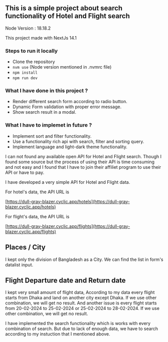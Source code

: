## This is a simple project about search functionality of Hotel and Flight search

Node Version : 18.18.2

This project made with NextJs 14.1

### Steps to run it locally

- Clone the repository
- `nvm use` (Node version mentioned in .nvmrc file)
- `npm install`
- `npm run dev`

### What I have done in this project ?

- Render different search form according to radio button.
- Dynamic Form validation with proper error message.
- Show search result in a modal.

### What I have to implemet in future ?

- Implement sort and filter functionality.
- Use a functionality rich api with search, filter and sorting query.
- Implement language and light-dark theme functionality.

I can not found any available open API for Hotel and Flight search. Though I found some source but the process of using their API is time consuming and not easy and I found that I have to join their affiliet program to use their API or have to pay.

I have developed a very simple API for Hotel and Flight data.

For hotel's data, the API URL is

[https://dull-gray-blazer.cyclic.app/hotels](https://dull-gray-blazer.cyclic.app/hotels)

For flight's data, the API URL is

[https://dull-gray-blazer.cyclic.app/flights](https://dull-gray-blazer.cyclic.app/flights)

## Places / City

I kept only the division of Bangladesh as a City. We can find the list in form's datalist input.

## Flight Departure date and Return date

I kept very small amount of flight data, According to my data every flight starts from Dhaka and land on another city except Dhaka. If we use other combination, we will get no result. And another issue is every flight starts from 20-02-2024 to 25-02-2024 or 25-02-2024 to 28-02-2024. If we use other combination, we will get no result.

I have implemented the search functionality which is works with every combination of search. But due to lack of enough data, we have to search according to my instuction that I mentioned above.
